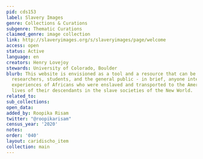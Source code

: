 ```yaml
---
pid: cds153
label: Slavery Images
genre: Collections & Curations
subgenre: Thematic Curations
claimed_genre: image collection
link: http://slaveryimages.org/s/slaveryimages/page/welcome
access: open
status: Active
language: en
creators: Henry Lovejoy
stewards: University of Colorado, Boulder
blurb: This website is envisioned as a tool and a resource that can be used by teachers,
  researchers, students, and the general public - in brief, anyone interested in the
  experiences of Africans who were enslaved and transported to the Americas and the
  lives of their descendants in the slave societies of the New World.
related_to:
sub_collections:
open_data:
added_by: Roopika Risam
twitter: "@roopikarisam"
census_year: '2020'
notes:
order: '040'
layout: caridischo_item
collection: main
---
```

